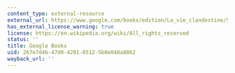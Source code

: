 ```yaml
---
content_type: external-resource
external_url: https://www.google.com/books/edition/La_vie_clandestine/5h85zwEACAAJ?hl=en&gl=us&kptab=editions&sa=X&ved=2ahUKEwjRtd_IxZ-GAxXkEFkFHYLbCAYQmBZ6BAgEEAk
has_external_license_warning: true
license: https://en.wikipedia.org/wiki/All_rights_reserved
status: ''
title: Google Books
uid: 267e7d4b-47d0-4291-8512-5b0e048a8862
wayback_url: ''
---
```

